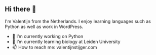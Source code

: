 ## Hi there 👋

I'm Valentijn from the Netherlands. I enjoy learning languages such as Python as well as work in WordPress.

- 🔭 I’m currently working on Python
- 🌱 I’m currently learning biology at Leiden University
- 📫 How to reach me: valentijnstijger.com

